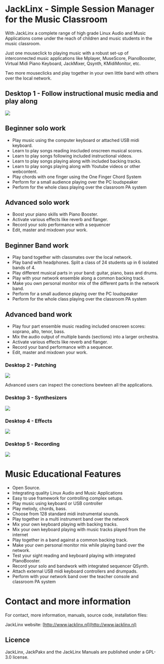 # JackLinx -  Simple Session Manager for the Music Classroom

With JackLinx a complete range of high grade Linux Audio and Music Applications come under the reach of children and music students in the music classroom. 

Just one mouseclick to playing music with a robust set-up of interconnected music applications like Mplayer, MuseScore, PianoBooster, Virtual Midi Piano Keyboard, JackMixer, Qsynth, KMidiMonitor, etc. 

Two more mouseclicks and play together in your own little band with others over the local network.

## Desktop 1 - Follow instructional music media and play along ###
![](http://i1178.photobucket.com/albums/x378/felison1/desktop-1-populated.jpeg)

## Beginner solo work

- Play music using the computer keyboard or attached USB midi keyboard.
- Learn to play songs reading inscluded onscreen musical scores.
- Learn to play songs following included instructional videos.
- Learn to play songs playing along with included backing tracks.
- Learn to play songs playing along with Youtube videos or other webcontent.
- Play chords with one finger using the One Finger Chord System
- Perform for a small audience playing over the PC loudspeaker
- Perform for the whole class playing over the classroom PA system

## Advanced solo work

- Boost your piano skills with Piano Booster.
- Activate various effects like reverb and flanger.
- Record your solo performance with a sequencer
- Edit, master and mixdown your work.

## Beginner Band work

- Play band together with classmates over the local network.
- Play band with headphones. Split a class of 24 students up in 6 isolated bands of 4.
- Play different musical parts in your band: guitar, piano, bass and drums.
- Play with your network ensemble along a common backing track.
- Make you own personal monitor mix of the different parts in the network band.
- Perform for a small audience playing over the PC loudspeaker
- Perform for the whole class playing over the classroom PA system

## Advanced band work

- Play four part ensemble music reading included onscreen scores: soprano, alto, tenor, bass.
- Mix the audio output of multiple bands (sections) into a larger orchestra.
- Activate various effects like reverb and flanger.
- Record your band performance with a sequencer.
- Edit, master and mixdown your work.

### Desktop 2 - Patching ###
![](http://i1178.photobucket.com/albums/x378/felison1/desktop-2.jpeg)

Advanced users can inspect the conections bewteen all the applications.
### Desktop 3 - Synthesizers ###
![](http://i1178.photobucket.com/albums/x378/felison1/desktop-3.jpeg)

### Desktop 4 - Effects ###
![](http://i1178.photobucket.com/albums/x378/felison1/desktop-4.jpeg)

### Desktop 5 - Recording
![](http://i1178.photobucket.com/albums/x378/felison1/desktop-5-populated.png)

# Music Educational Features #

- Open Source.
- Integrating quality Linux Audio and Music Applications
- Easy to use framework for controlling complex setups.
- Play music using keyboard or USB controller
- Play melody, chords, bass.
- Choose from 128 standard midi instrumental sounds.
- Play together in a multi instrument band over the network
- Mix your own keyboard playing with backing tracks.
- Mix your own keyboard playing with music tracks played from the internet
- Play together in a band against a common backing track.
- Make your own personal monitor mix while playing band over the network.
- Test your sight reading and keyboard playing with integrated PIanoBooster.
- Record your solo and bandwork with integrated sequencer QSynth.
- Attach external USB midi keyboard controllers and drumpads.
- Perform with your network band over the teacher console and classroom PA system


# Contact and more information
For contact, more information, manuals, source code, installation files:

JackLinx website: [http://www.jacklinx.nl](http://www.jacklinx.nl)

## Licence
JackLinx, JackPakx and the JackLinx Manuals are published under a GPL-3.0 license.


